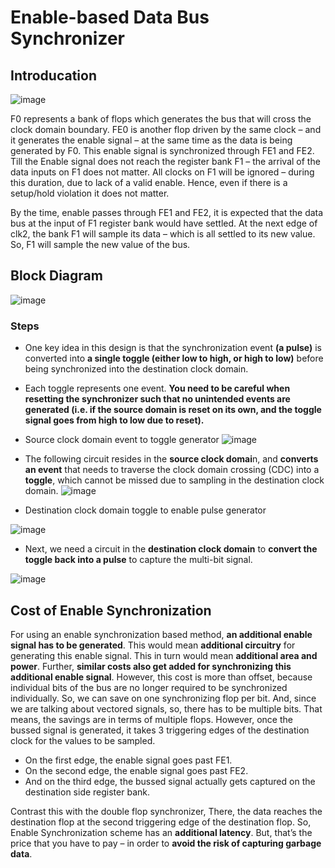 # Enable-based Data Bus Synchronizer 

## Introducation 
![image](https://github.com/MahmouodMagdi/Clock-Domain-Crossing-Synchronizers/assets/72949261/692469f5-cf92-44e6-967a-0bd639765afa)

F0 represents a bank of flops which generates the bus that will cross the clock domain boundary. FE0 is another flop driven by the same clock – and it generates the enable signal – at the same time as the data is being generated by F0. This enable signal is synchronized through FE1 and FE2. Till the Enable signal does not reach the register bank F1 – the arrival of the data inputs on F1 does not matter. All clocks on F1 will be ignored – during this duration, due to lack of a valid enable. Hence, even if there is a setup/hold violation it does not matter.

By the time, enable passes through FE1 and FE2, it is expected that the data bus at the input of F1 register bank would have settled. At the next edge of clk2, the bank F1 will sample its data – which is all settled to its new value. So, F1 will sample the new value of the bus.

## Block Diagram
![image](https://github.com/MahmouodMagdi/Clock-Domain-Crossing-Synchronizers/assets/72949261/b793b804-ef50-43c9-9389-71743ae7ac4d)

### Steps 
- One key idea in this design is that the synchronization event **(a pulse)** is converted into **a single toggle (either low to high, or high to low)** before being synchronized into the destination clock domain.
- Each toggle represents one event. **You need to be careful when resetting the synchronizer such that no unintended events are generated (i.e. if the source domain is reset on its own, and the toggle signal goes from high to low due to reset).**
- Source clock domain event to toggle generator
![image](https://github.com/MahmouodMagdi/Clock-Domain-Crossing-Synchronizers/assets/72949261/a94dcb34-85c8-43d9-b1dc-31e1222e440f)

- The following circuit resides in the **source clock domai**n, and **converts an event** that needs to traverse the clock domain crossing (CDC) into a **toggle**, which cannot be missed due to sampling in the destination clock domain.
![image](https://github.com/MahmouodMagdi/Clock-Domain-Crossing-Synchronizers/assets/72949261/fe5b5279-e797-4da5-943e-2961347eaea5)

- Destination clock domain toggle to enable pulse generator

![image](https://github.com/MahmouodMagdi/Clock-Domain-Crossing-Synchronizers/assets/72949261/7d1edd2e-9be5-4c14-87ad-a09666ca7d71)

- Next, we need a circuit in the **destination clock domain** to **convert the toggle back into a pulse** to capture the multi-bit signal.

![image](https://github.com/MahmouodMagdi/Clock-Domain-Crossing-Synchronizers/assets/72949261/51dd8a59-3fb9-4175-a2a9-61a197cc7fd4)


## Cost of Enable Synchronization
For using an enable synchronization based method, **an additional enable signal has to be generated**. This would mean **additional circuitry** for generating this enable signal. This in turn would mean **additional area and power**. Further, **similar costs also get added for synchronizing this additional enable signal**. However, this cost is more than offset, because individual bits of the bus are no longer required to be synchronized individually. 
So, we can save on one synchronizing flop per bit. And, since we are talking about vectored signals, so, there has to be multiple bits. That means, the savings are in terms of multiple flops. However, once the bussed signal is generated, it takes 3 triggering edges of the destination clock for the values to be sampled.

- On the first edge, the enable signal goes past FE1.
- On the second edge, the enable signal goes past FE2.
- And on the third edge, the bussed signal actually gets captured on the destination side register bank.

Contrast this with the double flop synchronizer, There, the data reaches the destination flop at the second triggering edge of the destination flop. So, Enable Synchronization scheme has an **additional latency**.
But, that’s the price that you have to pay – in order to **avoid the risk of capturing garbage data**.
